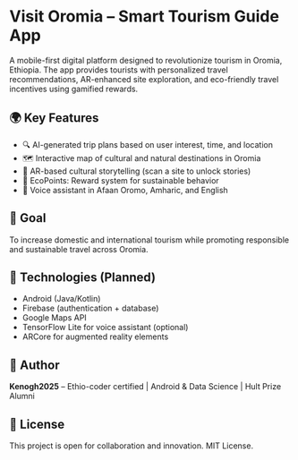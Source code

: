 # Visit Oromia – Smart Tourism Guide App
A mobile-first digital platform designed to revolutionize tourism in Oromia, Ethiopia. The app provides tourists with personalized travel recommendations, AR-enhanced site exploration, and eco-friendly travel incentives using gamified rewards.
## 🌍 Key Features
- 🔍 AI-generated trip plans based on user interest, time, and location
- 🗺️ Interactive map of cultural and natural destinations in Oromia
- 📸 AR-based cultural storytelling (scan a site to unlock stories)
- 💚 EcoPoints: Reward system for sustainable behavior
- 🎤 Voice assistant in Afaan Oromo, Amharic, and English
## 🎯 Goal
To increase domestic and international tourism while promoting responsible and sustainable travel across Oromia.
## 🔧 Technologies (Planned)
- Android (Java/Kotlin)
- Firebase (authentication + database)
- Google Maps API
- TensorFlow Lite for voice assistant (optional)
- ARCore for augmented reality elements
## 👤 Author
**Kenogh2025** – Ethio-coder certified | Android & Data Science | Hult Prize Alumni
## 📄 License
This project is open for collaboration and innovation. MIT License.
